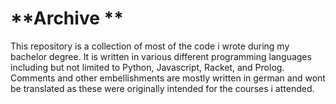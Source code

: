 # __**Archive **__
This repository is a collection of most of the code i wrote during my bachelor degree.
It is written in various different programming languages including but not limited to Python, Javascript, Racket, and Prolog.
Comments and other embellishments are mostly written in german and wont be translated as these were originally intended for the courses i attended.